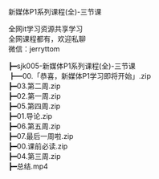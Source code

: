 新媒体P1系列课程(全)-三节课

全网it学习资源共享学习<br>全网课程都有，欢迎私聊<br>微信：jerryttom<br>

┣━sjk005-新媒体P1系列课程(全)-三节课<br> ┣━00.「恭喜，新媒体P1学习即将开始」.zip<br> ┣━03.第二周.zip<br> ┣━02.第一周.zip<br> ┣━05.第四周.zip<br> ┣━01.导论.zip<br> ┣━06.第五周.zip<br> ┣━07.最后一周啦.zip<br> ┣━00.课前必读.zip<br> ┣━04.第三周.zip<br> ┣━总结.mp4